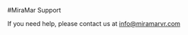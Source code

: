 #MiraMar Support

If you need help, please contact us at [info@miramarvr.com](mailto:info@miramarvr.com)
